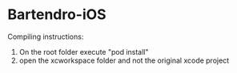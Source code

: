 # Bartendro-iOS 

Compiling instructions:

1. On the root folder execute "pod install"
2. open the xcworkspace folder and not the original xcode project
